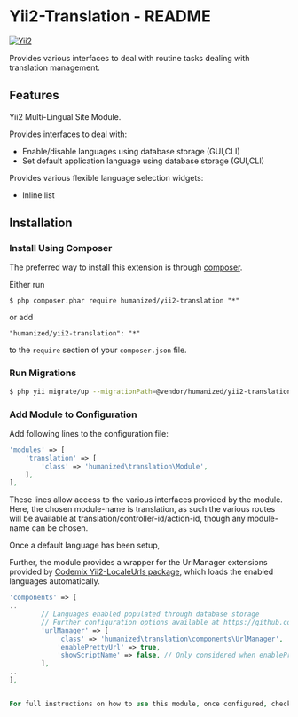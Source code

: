 # Yii2-Translation - README
[![Yii2](https://img.shields.io/badge/Powered_by-Yii_Framework-green.svg?style=flat)](http://www.yiiframework.com/)

Provides various interfaces to deal with routine tasks dealing with translation management.


## Features

 Yii2 Multi-Lingual Site Module.
 
 Provides interfaces to deal with: 
 * Enable/disable languages using database storage (GUI,CLI)
 * Set default application language using database storage (GUI,CLI)
 

 Provides various flexible language selection widgets:
 * Inline list 


## Installation

### Install Using Composer

The preferred way to install this extension is through [composer](http://getcomposer.org/download/).

Either run

```
$ php composer.phar require humanized/yii2-translation "*"
```

or add

```
"humanized/yii2-translation": "*"
```

to the ```require``` section of your `composer.json` file.


### Run Migrations 

```bash
$ php yii migrate/up --migrationPath=@vendor/humanized/yii2-translation/migrations
```


### Add Module to Configuration

Add following lines to the configuration file:

```php
'modules' => [
    'translation' => [
        'class' => 'humanized\translation\Module',
    ],
],
```

These lines allow access to the various interfaces provided by the module. Here, the chosen module-name is translation, as such the various routes will be available at translation/controller-id/action-id, though any module-name can be chosen.





Once a default language has been setup, 


Further, the module provides a wrapper for the UrlManager extensions provided by [Codemix Yii2-LocaleUrls package](https://github.com/codemix/yii2-localeurls), which loads the enabled languages automatically.

```php
'components' => [
..
        // Languages enabled populated through database storage
        // Further configuration options available at https://github.com/codemix/yii2-localeurls 
        'urlManager' => [
            'class' => 'humanized\translation\components\UrlManager',
            'enablePrettyUrl' => true, 
            'showScriptName' => false, // Only considered when enablePrettyUrl is set to true
        ],
..
],


For full instructions on how to use this module, once configured, check the [USAGE](USAGE.md)-file.